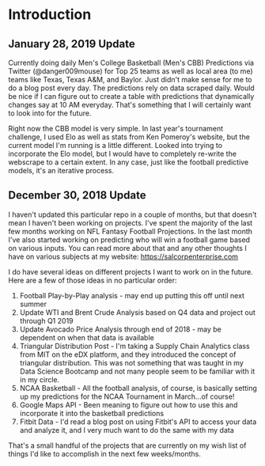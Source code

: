 # Introduction

## January 28, 2019 Update
Currently doing daily Men's College Basketball (Men's CBB) Predictions via Twitter (@danger009mouse) for Top 25 teams as well as local area (to me) teams like Texas, Texas A&M, and Baylor.  Just didn't make sense for me to do a blog post every day.  The predictions rely on data scraped daily.  Would be nice if I can figure out to create a table with predictions that dynamically changes say at 10 AM everyday.  That's something that I will certainly want to look into for the future.

Right now the CBB model is very simple.  In last year's tournament challenge, I used Elo as well as stats from Ken Pomeroy's website, but the current model I'm running is a little different.  Looked into trying to incorporate the Elo model, but I would have to completely re-write the webscrape to a certain extent.  In any case, just like the football predictive models, it's an iterative process.

## December 30, 2018 Update
I haven't updated this particular repo in a couple of months, but that doesn't mean I haven't been working on projects.  I've spent the majority of the last few months working on NFL Fantasy Football Projections.  In the last month I've also started working on predicting who will win a football game based on various inputs.  You can read more about that and any other thoughts I have on various subjects at my website: https://salcorpenterprise.com

I do have several ideas on different projects I want to work on in the future.  Here are a few of those ideas in no particular order:

1.  Football Play-by-Play analysis - may end up putting this off until next summer
2.  Update WTI and Brent Crude Analysis based on Q4 data and project out through Q1 2019
3.  Update Avocado Price Analysis through end of 2018 - may be dependent on when that data is available
4.  Triangular Distribution Post - I'm taking a Supply Chain Analytics class from MIT on the eDX platform, and they introduced the concept of triangular distribution.  This was not something that was taught in my Data Science Bootcamp and not many people seem to be familiar with it in my circle.
5.  NCAA Basketball - All the football analysis, of course, is basically setting up my predictions for the NCAA Tournament in March...of course!
6.  Google Maps API - Been meaning to figure out how to use this and incorporate it into the basketball predictions
7.  Fitbit Data - I'd read a blog post on using Fitbit's API to access your data and analyze it, and I very much want to do the same with my data

That's a small handful of the projects that are currently on my wish list of things I'd like to accomplish in the next few weeks/months.
